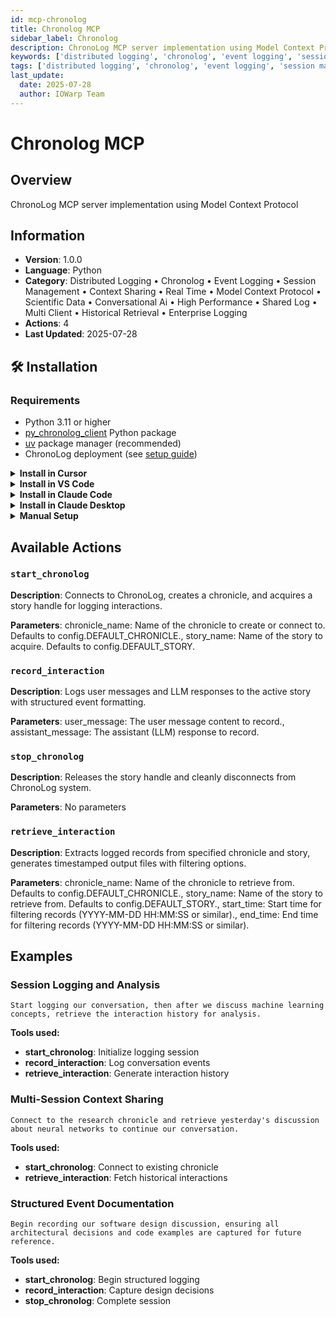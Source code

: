 ```yaml
---
id: mcp-chronolog
title: Chronolog MCP
sidebar_label: Chronolog
description: ChronoLog MCP server implementation using Model Context Protocol
keywords: ['distributed logging', 'chronolog', 'event logging', 'session management', 'context sharing', 'real-time', 'model context protocol', 'scientific data', 'conversational ai', 'high-performance', 'shared log', 'multi-client', 'historical retrieval', 'enterprise logging']
tags: ['distributed logging', 'chronolog', 'event logging', 'session management', 'context sharing', 'real-time', 'model context protocol', 'scientific data', 'conversational ai', 'high-performance', 'shared log', 'multi-client', 'historical retrieval', 'enterprise logging']
last_update:
  date: 2025-07-28
  author: IOWarp Team
---
```


# Chronolog MCP

## Overview
ChronoLog MCP server implementation using Model Context Protocol

## Information
- **Version**: 1.0.0
- **Language**: Python
- **Category**: Distributed Logging • Chronolog • Event Logging • Session Management • Context Sharing • Real Time • Model Context Protocol • Scientific Data • Conversational Ai • High Performance • Shared Log • Multi Client • Historical Retrieval • Enterprise Logging
- **Actions**: 4
- **Last Updated**: 2025-07-28

## 🛠️ Installation

### Requirements

- Python 3.11 or higher
- [py_chronolog_client](https://github.com/grc-iit/ChronoLog) Python package
- [uv](https://docs.astral.sh/uv/) package manager (recommended)
- ChronoLog deployment (see [setup guide](https://github.com/iowarp/scientific-mcps/blob/main/Chronolog/docs/Chronolog_setup.md))

<details>
<summary><b>Install in Cursor</b></summary>

Go to: `Settings` -> `Cursor Settings` -> `MCP` -> `Add new global MCP server`

Pasting the following configuration into your Cursor `~/.cursor/mcp.json` file is the recommended approach. You may also install in a specific project by creating `.cursor/mcp.json` in your project folder. See [Cursor MCP docs](https://docs.cursor.com/context/model-context-protocol) for more info.

```json
{
  "mcpServers": {
    "chronolog-mcp": {
      "command": "uvx",
      "args": ["iowarp-mcps", "chronolog"]
    }
  }
}
```

</details>

<details>
<summary><b>Install in VS Code</b></summary>

Add this to your VS Code MCP config file. See [VS Code MCP docs](https://code.visualstudio.com/docs/copilot/chat/mcp-servers) for more info.

```json
"mcp": {
  "servers": {
    "chronolog-mcp": {
      "type": "stdio",
      "command": "uvx",
      "args": ["iowarp-mcps", "chronolog"]
    }
  }
}
```

</details>

<details>
<summary><b>Install in Claude Code</b></summary>

Run this command. See [Claude Code MCP docs](https://docs.anthropic.com/en/docs/agents-and-tools/claude-code/tutorials#set-up-model-context-protocol-mcp) for more info.

```sh
claude mcp add chronolog-mcp -- uvx iowarp-mcps chronolog
```

</details>

<details>
<summary><b>Install in Claude Desktop</b></summary>

Add this to your Claude Desktop `claude_desktop_config.json` file. See [Claude Desktop MCP docs](https://modelcontextprotocol.io/quickstart/user) for more info.

```json
{
  "mcpServers": {
    "chronolog-mcp": {
      "command": "uvx",
      "args": ["iowarp-mcps", "chronolog"]
    }
  }
}
```

</details>

<details>
<summary><b>Manual Setup</b></summary>

**Linux/macOS:**
```bash
CLONE_DIR=$(pwd)
git clone https://github.com/iowarp/iowarp-mcps.git
uv --directory=$CLONE_DIR/iowarp-mcps/mcps/Chronolog run chronolog-mcp --help
```

**Windows CMD:**
```cmd
set CLONE_DIR=%cd%
git clone https://github.com/iowarp/iowarp-mcps.git
uv --directory=%CLONE_DIR%\iowarp-mcps\mcps\Chronolog run chronolog-mcp --help
```

**Windows PowerShell:**
```powershell
$env:CLONE_DIR=$PWD
git clone https://github.com/iowarp/iowarp-mcps.git
uv --directory=$env:CLONE_DIR\iowarp-mcps\mcps\Chronolog run chronolog-mcp --help
```

</details>

## Available Actions

### `start_chronolog`

**Description**: Connects to ChronoLog, creates a chronicle, and acquires a story handle for logging interactions.

**Parameters**: chronicle_name: Name of the chronicle to create or connect to. Defaults to config.DEFAULT_CHRONICLE., story_name: Name of the story to acquire. Defaults to config.DEFAULT_STORY.

### `record_interaction`

**Description**: Logs user messages and LLM responses to the active story with structured event formatting.

**Parameters**: user_message: The user message content to record., assistant_message: The assistant (LLM) response to record.

### `stop_chronolog`

**Description**: Releases the story handle and cleanly disconnects from ChronoLog system.

**Parameters**: No parameters

### `retrieve_interaction`

**Description**: Extracts logged records from specified chronicle and story, generates timestamped output files with filtering options.

**Parameters**: chronicle_name: Name of the chronicle to retrieve from. Defaults to config.DEFAULT_CHRONICLE., story_name: Name of the story to retrieve from. Defaults to config.DEFAULT_STORY., start_time: Start time for filtering records (YYYY-MM-DD HH:MM:SS or similar)., end_time: End time for filtering records (YYYY-MM-DD HH:MM:SS or similar).



## Examples

### Session Logging and Analysis

```
Start logging our conversation, then after we discuss machine learning concepts, retrieve the interaction history for analysis.
```

**Tools used:**
- **start_chronolog**: Initialize logging session
- **record_interaction**: Log conversation events
- **retrieve_interaction**: Generate interaction history

### Multi-Session Context Sharing

```
Connect to the research chronicle and retrieve yesterday's discussion about neural networks to continue our conversation.
```

**Tools used:**
- **start_chronolog**: Connect to existing chronicle
- **retrieve_interaction**: Fetch historical interactions

### Structured Event Documentation

```
Begin recording our software design discussion, ensuring all architectural decisions and code examples are captured for future reference.
```

**Tools used:**
- **start_chronolog**: Begin structured logging
- **record_interaction**: Capture design decisions
- **stop_chronolog**: Complete session

